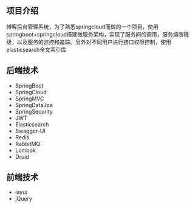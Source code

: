 ## 项目介绍
博客后台管理系统，为了熟悉springcloud而做的一个项目，使用springboot+springcloud搭建微服务架构，实现了服务间的调用，服务熔断降级，以及服务的监控和追踪。另外对不同用户进行接口权限控制，使用elasticsearch全文索引库


## 后端技术

- SpringBoot
- SpringCloud
- SpringMVC
- SpringDataJpa
- SpringSecurity
- JWT
- Elasticsearch
- Swagger-UI
- Redis
- RabbitMQ
- Lombok
- Druid

## 前端技术

- layui
- jQuery

